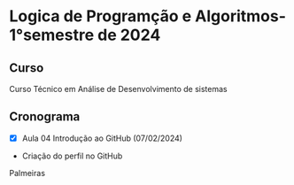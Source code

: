 <h1 aling="center">
  Logica de Programção e Algoritmos-1°semestre de 2024
</h1> 

## Curso
Curso Técnico em Análise de Desenvolvimento de sistemas

## Cronograma
- [X] Aula 04 Introdução ao GitHub (07/02/2024)
- Criação do perfil no GitHub

Palmeiras